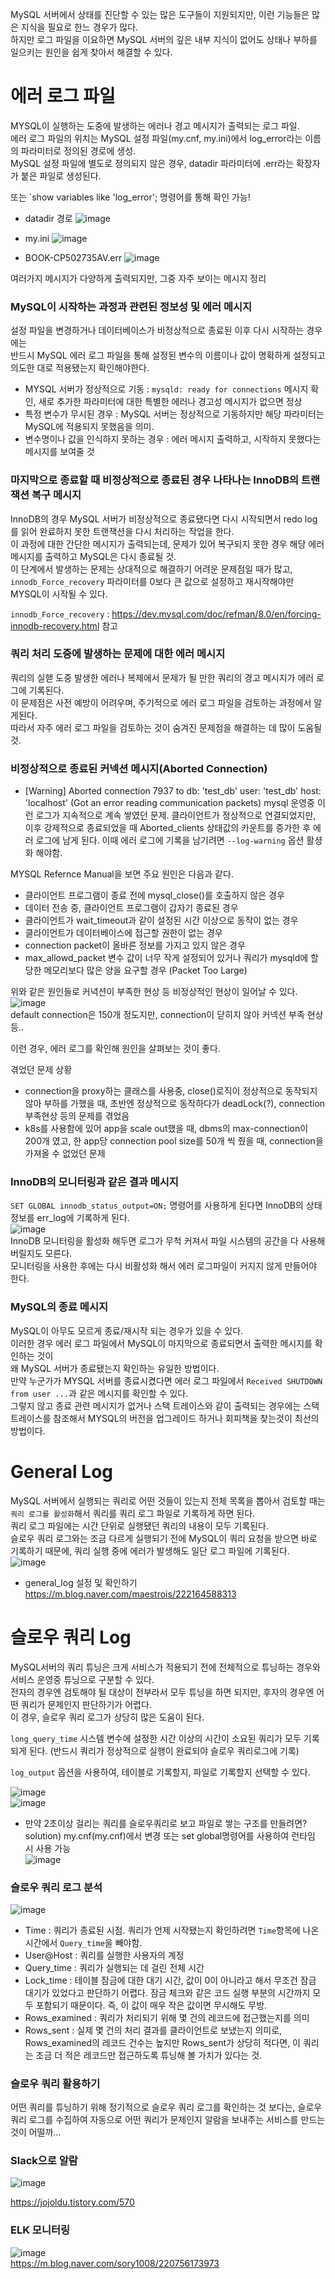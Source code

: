 MySQL 서버에서 상태를 진단할 수 있는 많은 도구들이 지원되지만, 이런 기능들은 많은 지식을 필요로 한느 경우가 많다.  
하지만 로그 파일을  이요하면 MySQL 서버의 깊은 내부 지식이 없어도 상태나 부하를 일으키는 원인을 쉽게 찾아서 해결할 수 있다.  

# 에러 로그 파일
MYSQL이 실행하는 도중에 발생하는 에러나 경고 메시지가 출력되는 로그 파일.  
에러 로그 파일의 위치는 MySQL 설정 파일(my.cnf, my.ini)에서 log_error라는 이름의 파라미터로 정의된 경로에 생성.  
MySQL 설정 파일에 별도로 정의되지 않은 경우, datadir 파라미터에 .err라는 확장자가 붙은 파일로 생성된다.  

또는 `show variables like 'log_error'; 명령어를 통해 확인 가능!  

* datadir 경로
![image](https://github.com/RealMySQL-Study/REAL_MYSQL_STUDY/assets/67637716/60bc7171-e1ed-4590-9b77-4a9eb254f5e5)  

* my.ini
![image](https://github.com/RealMySQL-Study/REAL_MYSQL_STUDY/assets/67637716/50c0b498-d32d-4af6-81f9-6813a70a40d5)  

* BOOK-CP502735AV.err
![image](https://github.com/RealMySQL-Study/REAL_MYSQL_STUDY/assets/67637716/3193fffd-7d5a-4ad4-99b2-98dce79b721e)

여러가지 메시지가 다양하게 출력되지만, 그중 자주 보이는 메시지 정리  
### MySQL이 시작하는 과정과 관련된 정보성 및 에러 메시지
설정 파일을 변경하거나 데이터베이스가 비정상적으로 종료된 이후 다시 시작하는 경우에는  
반드시 MySQL 에러 로그 파일을 통해 설정된 변수의 이름이나 값이 명확하게 설정되고 의도한 대로 적용됐는지 확인해야한다.  
* MYSQL 서버가 정상적으로 기동 : `mysqld: ready for connections` 메시지 확인, 새로 추가한 파라미터에 대한 특별한 에러나 경고성 메시지가 없으면 정상
* 특정 변수가 무시된 경우 : MySQL 서버는 정상적으로 기동하지만 해당 파라미터는 MySQL에 적용되지 못했음을 의미.
* 변수명이나 값을 인식하지 못하는 경우 : 에러 메시지 출력하고, 시작하지 못했다는 메시지를 보여줄 것

### 마지막으로 종료할 때 비정상적으로 종료된 경우 나타나는 InnoDB의 트랜잭션 복구 메시지
InnoDB의 경우 MySQL 서버가 비정상적으로 종료됐다면 다시 시작되면서 redo log를 읽어 완료하지 못한 트랜잭션을 다시 처리하는 작업을 한다.  
이 과정에 대한 간단한 메시지가 출력되는데, 문제가 있어 복구되지 못한 경우 해당 에러 메시지를 출력하고 MySQL은 다시 종료될 것.  
이 단계에서 발생하는 문제는 상대적으로 해결하기 어려운 문제점일 때가 많고, `innodb_Force_recovery` 파라미터를 0보다 큰 값으로 설정하고 재시작해야만 MYSQL이 시작될 수 있다.  

`innodb_Force_recovery` :  https://dev.mysql.com/doc/refman/8.0/en/forcing-innodb-recovery.html 참고  

### 쿼리 처리 도중에 발생하는 문제에 대한 에러 메시지
쿼리의 실핻 도중 발생한 에러나 복제에서 문제가 될 만한 쿼리의 경고 메시지가 에러 로그에 기록된다.  
이 문제점은 사전 예방이 어려우며, 주기적으로 에러 로그 파일을 검토하는 과정에서 알게된다.  
따라서 자주 에러 로그 파일을 검토하는 것이 숨겨진 문제점을 해결하는 데 많이 도움될 것.  


### 비정상적으로 종료된 커넥션 메시지(Aborted Connection)
* [Warning] Aborted connection 7937 to db: 'test_db' user: 'test_db' host: 'localhost' (Got an error reading communication packets)
  mysql 운영중 이런 로그가 지속적으로 계속 쌓였던 문제.
클라이언트가 정상적으로 연결되었지만, 이후 강제적으로 종료되었을 때 Aborted_clients 상태값의 카운트를 증가한 후 에러 로그에 남게 된다.
이때 에러 로그에 기록을 남기려면 `--log-warning` 옵션 활셩화 해야함.

MYSQL Refernce Manual을 보면 주요 원인은 다음과 같다.  
* 클라이언트 프로그램이 종료 전에 mysql_close()를 호출하지 않은 경우
* 데이터 전송 중, 클라이언트 프로그램이 갑자기 종료된 경우
* 클라이언트가 wait_timeout과 같이 설정된 시간 이상으로 동작이 없는 경우
* 클라이언트가 데이터베이스에 접근할 권한이 없는 경우
* connection packet이 올바른 정보를 가지고 있지 않은 경우
* max_allowd_packet 변수 값이 너무 작게 설정되어 있거나 쿼리가 mysqld에 할당한 메모리보다 많은 양을 요구할 경우 (Packet Too Large)

위와 같은 원인들로 커녁션이 부족한 현상 등 비정상적인 현상이 일어날 수 있다.  
![image](https://github.com/RealMySQL-Study/REAL_MYSQL_STUDY/assets/67637716/c33cf9ec-ffff-4601-908a-7813b70df31c)  
default connection은 150개 정도지만, connection이 닫히지 않아 커넥션 부족 현상 등..  

이런 경우, 에러 로그를 확인해 원인을 살펴보는 것이 좋다.  

겪었던 문제 상황
* connection을 proxy하는 클래스를 사용중, close()로직이 정상적으로 동작되지 않아 부하를 가했을 때, 초반엔 정상적으로 동작하다가 deadLock(?), connection 부족현상 등의 문제를 겪었음
* k8s를 사용함에 있어 app을 scale out했을 때, dbms의 max-connection이 200개 였고, 한 app당 connection pool size를 50개 씩 줬을 때, connection을 가져올 수 없었던 문제


### InnoDB의 모니터링과 같은 결과 메시지
`SET GLOBAL innodb_status_output=ON;` 명령어를 사용하게 된다면 InnoDB의 상태 정보를 err_log에 기록하게 된다.  
![image](https://github.com/RealMySQL-Study/REAL_MYSQL_STUDY/assets/67637716/29182089-bca8-4d2c-ab72-6735296cf6e4)  
InnoDB 모니터링을 활성화 해두면 로그가 무척 커져서 파일 시스템의 공간을 다 사용해 버릴지도 모른다.  
모니터링을 사용한 후에는 다시 비활성화 해서 에러 로그파일이 커지지 않게 만들어야 한다.  

### MySQL의 종료 메시지
MySQL이 아무도 모르게 종료/재시작 되는 경우가 있을 수 있다.  
이러한 경우 에러 로그 파일에서 MySQL이 마지막으로 종료되면서 출력한 메시지를 확인하는 것이  
왜 MySQL 서버가 종료됐는지 확인하는 유일한 방법이다.  
만약 누군가가 MYSQL 서버를 종료시켰다면 에러 로그 파일에서 `Received SHUTDOWN from user ...`과 같은 메시지를 확인할 수 있다.  
그렇지 않고 종료 관련 메시지가 없거나 스택 트레이스와 같이 출력되는 경우에는 스택트레이스를 참조해서 MYSQL의 버전을 업그레이드 하거나 회피책을 찾는것이 
최선의 방법이다.  


# General Log
MySQL 서버에서 실행되는 쿼리로 어떤 것들이 있는지 전체 목록을 뽑아서 검토할 때는 `쿼리 로그를 활성화`해서 쿼리를 쿼리 로그 파일로 기록하게 하면 된다.  
쿼리 로그 파일에는 시간 단위로 실행됐던 쿼리의 내용이 모두 기록된다.  
슬로우 쿼리 로그와는 조금 다르게 실행되기 전에 MySQL이 쿼리 요청을 받으면 바로 기록하기 때문에, 쿼리 실행 중에 에러가 발생해도 일단 로그 파일에 기록된다.  
![image](https://github.com/RealMySQL-Study/REAL_MYSQL_STUDY/assets/67637716/98a12d7e-0e74-475c-9a99-433557ebde4d)  

* general_log 설정 및 확인하기
https://m.blog.naver.com/maestrois/222164588313

# 슬로우 쿼리 Log
MySQL서버의 쿼리 튜닝은 크게 서비스가 적용되기 전에 전체적으로 튜닝하는 경우와 서비스 운영중 튜닝으로 구분할 수 있다.  
전자의 경우엔 검토해야 될 대상이 전부라서 모두 튜닝을 하면 되지만, 후자의 경우엔 어떤 쿼리가 문제인지 판단하기가 어렵다.  
이 경우, 슬로우 쿼리 로그가 상당히 많은 도움이 된다.  

`long_query_time` 시스템 변수에 설정한 시간 이상의 시간이 소요된 쿼리가 모두 기록되게 된다. 
(반드시 쿼리가 정상적으로 실행이 완료되야 슬로우 쿼리로그에 기록) 

`log_output` 옵션을 사용하여, 테이블로 기록할지, 파일로 기록할지 선택할 수 있다.  

![image](https://github.com/RealMySQL-Study/REAL_MYSQL_STUDY/assets/67637716/a382a728-f070-43d7-ac78-62fa2e743cce)  
![image](https://github.com/RealMySQL-Study/REAL_MYSQL_STUDY/assets/67637716/d8837040-9f7c-4aae-8021-a0b1ff39ae29)  


* 만약 2초이상 걸리는 쿼리를 슬로우쿼리로 보고 파일로 쌓는 구조를 만들려면?
solution) my.cnf(my.cnf)에서 변경 또는 set global명령어를 사용하여 런타임 시 사용 가능  
![image](https://github.com/RealMySQL-Study/REAL_MYSQL_STUDY/assets/67637716/7659e3b2-d2c4-4565-a46c-2347828ed284)

### 슬로우 쿼리 로그 분석
![image](https://github.com/RealMySQL-Study/REAL_MYSQL_STUDY/assets/67637716/126f30ec-1f7a-4d23-9be6-5164da8ec2f0)  

* Time : 쿼리가 종료된 시점. 쿼리가 언제 시작됐는지 확인하려면 `Time`항목에 나온 시간에서 `Query_time`을 빼야함.
* User@Host : 쿼리를 실행한 사용자의 계정
* Query_time : 쿼리가 실행되는 데 걸린 전체 시간
* Lock_time : 테이블 잠금에 대한 대기 시간, 값이 0이 아니라고 해서 무조건 잠금 대기가 있었다고 판단하기 어렵다. 잠금 체크와 같은 코드 실행 부분의 시간까지 모두 포함되기 때문이다. 즉, 이 값이 매우 작은 값이면 무시해도 무방.
* Rows_examined : 쿼리가 처리되기 위해 몇 건의 레코드에 접근했는지를 의미
* Rows_sent : 실제 몇 건의 처리 결과를 클라이언트로 보냈는지 의미로,
  Rows_examined의 레코드 건수는 높지만 Rows_sent가 상당히 적다면, 이 쿼리는 조금 더 적은 레코드만 접근하도록 튜닝해 볼 가치가 있다는 것.  




### 슬로우 쿼리 활용하기
어떤 쿼리를 튜닝하기 위해 정기적으로 슬로우 쿼리 로그를 확인하는 것 보다는, 슬로우 쿼리 로그를 수집하여 자동으로 어떤 쿼리가 문제인지 알람을 보내주는 서비스를 만드는 것이 어떨까...  

### Slack으로 알람
![image](https://github.com/RealMySQL-Study/REAL_MYSQL_STUDY/assets/67637716/6a052ebf-342b-47ba-9f6e-dd179062d10f)  

https://jojoldu.tistory.com/570

### ELK 모니터링
![image](https://github.com/RealMySQL-Study/REAL_MYSQL_STUDY/assets/67637716/d98eac9d-d70c-405f-8f8c-2f54e405550a)  
https://m.blog.naver.com/sory1008/220756173973













  
